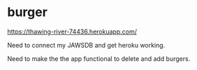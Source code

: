 # burger

<!-- Heroku -->
https://thawing-river-74436.herokuapp.com/

Need to connect my JAWSDB and get heroku working. 

Need to make the the app functional to delete and add burgers. 
 

